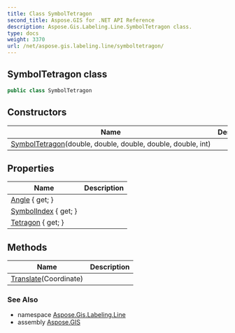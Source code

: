 ```yaml
---
title: Class SymbolTetragon
second_title: Aspose.GIS for .NET API Reference
description: Aspose.Gis.Labeling.Line.SymbolTetragon class. 
type: docs
weight: 3370
url: /net/aspose.gis.labeling.line/symboltetragon/
---
```

## SymbolTetragon class

```csharp
public class SymbolTetragon
```

## Constructors

| Name | Description |
| --- | --- |
| [SymbolTetragon](symboltetragon/)(double, double, double, double, double, int) |  |

## Properties

| Name | Description |
| --- | --- |
| [Angle](../../aspose.gis.labeling.line/symboltetragon/angle/) { get; } |  |
| [SymbolIndex](../../aspose.gis.labeling.line/symboltetragon/symbolindex/) { get; } |  |
| [Tetragon](../../aspose.gis.labeling.line/symboltetragon/tetragon/) { get; } |  |

## Methods

| Name | Description |
| --- | --- |
| [Translate](../../aspose.gis.labeling.line/symboltetragon/translate/)(Coordinate) |  |

### See Also

* namespace [Aspose.Gis.Labeling.Line](../../aspose.gis.labeling.line/)
* assembly [Aspose.GIS](../../)


